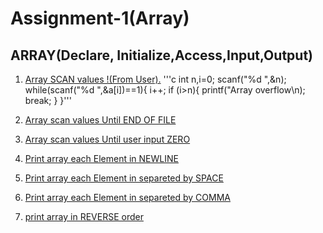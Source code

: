 # Assignment-1(Array)

## ARRAY(Declare, Initialize,Access,Input,Output)
1. [Array SCAN values !(From User).](https://github.com/1834902579/cse214/blob/master/lab1/1.c)
'''c
int n,i=0;
scanf("%d ",&n);
while(scanf("%d ",&a[i])==1){
i++;
if (i>n){
printf("Array overflow\n);
break;
}
}'''

2. [Array scan values Until END OF FILE](https://github.com/1834902579/cse214/blob/master/lab1/2.c)
3. [Array scan values Until user input ZERO ](https://github.com/1834902579/cse214/blob/master/lab1/3.c)
4. [Print array each Element in NEWLINE](https://github.com/1834902579/cse214/blob/master/lab1/4.c)
5. [Print array each Element in separeted by SPACE ](https://github.com/1834902579/cse214/blob/master/lab1/5.c)
6. [Print array each Element in separeted by COMMA ](https://github.com/1834902579/cse214/blob/master/lab1/6.c)
7. [print array in REVERSE order ](https://github.com/1834902579/cse214/blob/master/lab1/7.c)

